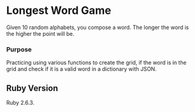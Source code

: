 # Longest Word Game

Given 10 random alphabets, you compose a word. The longer the word is the higher the point will be.

### Purpose
Practicing using various functions to create the grid, if the word is in the grid and check if it is a valid word in a dictionary with JSON.

## Ruby Version
Ruby 2.6.3.


